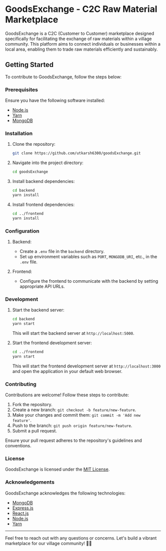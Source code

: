 # GoodsExchange - C2C Raw Material Marketplace

GoodsExchange is a C2C (Customer to Customer) marketplace designed specifically for facilitating the exchange of raw materials within a village community. This platform aims to connect individuals or businesses within a local area, enabling them to trade raw materials efficiently and sustainably.

## Getting Started

To contribute to GoodsExchange, follow the steps below:

### Prerequisites

Ensure you have the following software installed:

- [Node.js](https://nodejs.org/)
- [Yarn](https://yarnpkg.com/)
- [MongoDB](https://www.mongodb.com/)

### Installation

1. Clone the repository:

    ```bash
    git clone https://github.com/utkarsh6300/goodsExchange.git
    ```

2. Navigate into the project directory:

    ```bash
    cd goodsExchange
    ```

3. Install backend dependencies:

    ```bash
    cd backend
    yarn install
    ```

4. Install frontend dependencies:

    ```bash
    cd ../frontend
    yarn install
    ```

### Configuration

1. Backend:

    - Create a `.env` file in the `backend` directory.
    - Set up environment variables such as `PORT`, `MONGODB_URI`, etc., in the `.env` file.

2. Frontend:

    - Configure the frontend to communicate with the backend by setting appropriate API URLs.

### Development

1. Start the backend server:

    ```bash
    cd backend
    yarn start
    ```

    This will start the backend server at `http://localhost:5000`.

2. Start the frontend development server:

    ```bash
    cd ../frontend
    yarn start
    ```

    This will start the frontend development server at `http://localhost:3000` and open the application in your default web browser.

### Contributing

Contributions are welcome! Follow these steps to contribute:

1. Fork the repository.
2. Create a new branch: `git checkout -b feature/new-feature`.
3. Make your changes and commit them: `git commit -m 'Add new feature'`.
4. Push to the branch: `git push origin feature/new-feature`.
5. Submit a pull request.

Ensure your pull request adheres to the repository's guidelines and conventions.

### License

GoodsExchange is licensed under the [MIT License](LICENSE).

### Acknowledgements

GoodsExchange acknowledges the following technologies:

- [MongoDB](https://www.mongodb.com/)
- [Express.js](https://expressjs.com/)
- [React.js](https://reactjs.org/)
- [Node.js](https://nodejs.org/)
- [Yarn](https://yarnpkg.com/)

---

Feel free to reach out with any questions or concerns. Let's build a vibrant marketplace for our village community! 🛒🌾